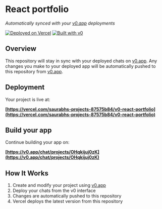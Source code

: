 # React portfolio

*Automatically synced with your [v0.app](https://v0.app) deployments*

[![Deployed on Vercel](https://img.shields.io/badge/Deployed%20on-Vercel-black?style=for-the-badge&logo=vercel)](https://vercel.com/saurabhs-projects-87575b84/v0-react-portfolio)
[![Built with v0](https://img.shields.io/badge/Built%20with-v0.app-black?style=for-the-badge)](https://v0.app/chat/projects/OHqkijuj0zK)

## Overview

This repository will stay in sync with your deployed chats on [v0.app](https://v0.app).
Any changes you make to your deployed app will be automatically pushed to this repository from [v0.app](https://v0.app).

## Deployment

Your project is live at:

**[https://vercel.com/saurabhs-projects-87575b84/v0-react-portfolio](https://vercel.com/saurabhs-projects-87575b84/v0-react-portfolio)**

## Build your app

Continue building your app on:

**[https://v0.app/chat/projects/OHqkijuj0zK](https://v0.app/chat/projects/OHqkijuj0zK)**

## How It Works

1. Create and modify your project using [v0.app](https://v0.app)
2. Deploy your chats from the v0 interface
3. Changes are automatically pushed to this repository
4. Vercel deploys the latest version from this repository